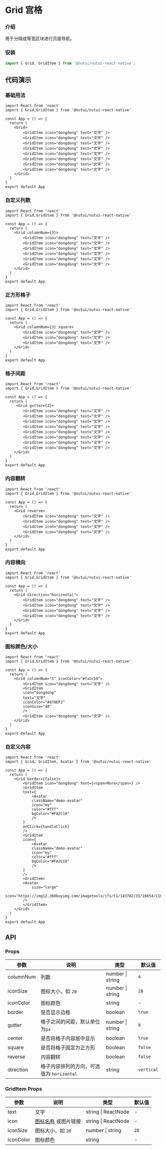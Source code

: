 # Grid 宫格

### 介绍

用于分隔成等宽区块进行页面导航。

### 安装

```javascript
import { Grid, GridItem } from '@nutui/nutui-react-native';
```

## 代码演示

### 基础用法

```SnackPlayer name=Grid
import React from 'react'
import { Grid,GridItem } from '@nutui/nutui-react-native'

const App = () => {
  return (
    <Grid>
        <GridItem icon="dongdong" text="文字" />
        <GridItem icon="dongdong" text="文字" />
        <GridItem icon="dongdong" text="文字" />
        <GridItem icon="dongdong" text="文字" />
        <GridItem icon="dongdong" text="文字" />
        <GridItem icon="dongdong" text="文字" />
        <GridItem icon="dongdong" text="文字" />
        <GridItem icon="dongdong" text="文字" />
    </Grid>
  )
}
export default App
```

### 自定义列数

```SnackPlayer name=Grid
import React from 'react'
import { Grid,GridItem } from '@nutui/nutui-react-native'

const App = () => {
  return (
    <Grid columnNum={3}>
        <GridItem icon="dongdong" text="文字" />
        <GridItem icon="dongdong" text="文字" />
        <GridItem icon="dongdong" text="文字" />
        <GridItem icon="dongdong" text="文字" />
        <GridItem icon="dongdong" text="文字" />
        <GridItem icon="dongdong" text="文字" />
    </Grid>
  )
}
export default App
```

### 正方形格子

```SnackPlayer name=Grid
import React from 'react'
import { Grid,GridItem } from '@nutui/nutui-react-native'

const App = () => {
  return (
    <Grid columnNum={3} square>
        <GridItem icon="dongdong" text="文字" />
        <GridItem icon="dongdong" text="文字" />
        <GridItem icon="dongdong" text="文字" />
    </Grid>
  )
}
export default App
```

### 格子间距

```SnackPlayer name=Grid
import React from 'react'
import { Grid,GridItem } from '@nutui/nutui-react-native'

const App = () => {
  return (
     <Grid gutter={3}>
        <GridItem icon="dongdong" text="文字" />
        <GridItem icon="dongdong" text="文字" />
        <GridItem icon="dongdong" text="文字" />
        <GridItem icon="dongdong" text="文字" />
        <GridItem icon="dongdong" text="文字" />
        <GridItem icon="dongdong" text="文字" />
        <GridItem icon="dongdong" text="文字" />
        <GridItem icon="dongdong" text="文字" />
    </Grid>
  )
}
export default App
```

### 内容翻转

```SnackPlayer name=Grid
import React from 'react'
import { Grid,GridItem } from '@nutui/nutui-react-native'

const App = () => {
  return (
    <Grid reverse>
        <GridItem icon="dongdong" text="文字" />
        <GridItem icon="dongdong" text="文字" />
        <GridItem icon="dongdong" text="文字" />
        <GridItem icon="dongdong" text="文字" />
    </Grid>
  )
}
export default App
```

### 内容横向

```SnackPlayer name=Grid
import React from 'react'
import { Grid,GridItem } from '@nutui/nutui-react-native'

const App = () => {
  return (
    <Grid direction="horizontal">
        <GridItem icon="dongdong" text="文字" />
        <GridItem icon="dongdong" text="文字" />
        <GridItem icon="dongdong" text="文字" />
        <GridItem icon="dongdong" text="文字" />
    </Grid>
  )
}
export default App
```

### 图标颜色/大小

```SnackPlayer name=Grid
import React from 'react'
import { Grid,GridItem } from '@nutui/nutui-react-native'

const App = () => {
  return (
    <Grid columnNum="3" iconColor="#fa2c19">
        <GridItem icon="dongdong" text="文字" />
        <GridItem
        icon="dongdong"
        text="文字"
        iconColor="#478EF2"
        iconSize="40"
        />
        <GridItem icon="dongdong" text="文字" />
    </Grid>
  )
}
export default App
```

### 自定义内容

```SnackPlayer name=Grid
import React from 'react'
import { Grid, GridItem, Avatar } from '@nutui/nutui-react-native'

const App = () => {
  return (
    <Grid border={false}>
        <GridItem icon="dongdong" text={<span>More</span>} />
        <GridItem
        text={
            <Avatar
            className="demo-avatar"
            icon="my"
            color="#fff"
            bgColor="#FA2C19"
            />
        }
        onClick={handleClick}
        />
        <GridItem
        icon={
            <Avatar
            className="demo-avatar"
            icon="my"
            color="#fff"
            bgColor="#FA2C19"
            />
        }
        />
        <GridItem>
        <Avatar
            size="large"
            icon="https://img12.360buyimg.com/imagetools/jfs/t1/143702/31/16654/116794/5fc6f541Edebf8a57/4138097748889987.png"
        />
        </GridItem>
    </Grid>
  )
}
export default App
```

## API

### Props

| 参数      | 说明                                      | 类型             | 默认值     |
| --------- | ----------------------------------------- | ---------------- | ---------- |
| columnNum | 列数                                      | number \| string | `4`        |
| iconSize  | 图标大小，如 `20`          | number \| string | `28`     |
| iconColor | 图标颜色                                  | string           | -          |
| border    | 是否显示边框                              | boolean          | `true`     |
| gutter    | 格子之间的间距，默认单位为`px`            | number \| string | `0`        |
| center    | 是否将格子内容居中显示                    | boolean          | `true`     |
| square    | 是否将格子固定为正方形                    | boolean          | `false`    |
| reverse   | 内容翻转                                  | boolean          | `false`    |
| direction | 格子内容排列的方向，可选值为 `horizontal` | string           | `vertical` |

### GridItem Props

| 参数      | 说明                             | 类型                | 默认值 |
| --------- | -------------------------------- | ------------------- | ------ |
| text      | 文字                             | string \| ReactNode | -      |
| icon      | [图标名称](#/icon) 或图片链接    | string \| ReactNode | -      |
| iconSize  | 图标大小，如 `20` | number \| string   | `28` |
| iconColor | 图标颜色                         | string              | -      |
